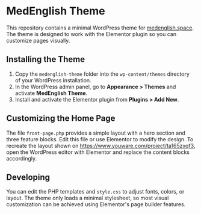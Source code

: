 # MedEnglish Theme

This repository contains a minimal WordPress theme for [medenglish.space](https://medenglish.space). The theme is designed to work with the Elementor plugin so you can customize pages visually.

## Installing the Theme

1. Copy the `medenglish-theme` folder into the `wp-content/themes` directory of your WordPress installation.
2. In the WordPress admin panel, go to **Appearance > Themes** and activate **MedEnglish Theme**.
3. Install and activate the Elementor plugin from **Plugins > Add New**.

## Customizing the Home Page

The file `front-page.php` provides a simple layout with a hero section and three feature blocks. Edit this file or use Elementor to modify the design. To recreate the layout shown on <https://www.youware.com/project/ta165zxqf3>, open the WordPress editor with Elementor and replace the content blocks accordingly.

## Developing

You can edit the PHP templates and `style.css` to adjust fonts, colors, or layout. The theme only loads a minimal stylesheet, so most visual customization can be achieved using Elementor's page builder features.
